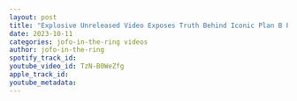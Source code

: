 ```yaml
---
layout: post
title: "Explosive Unreleased Video Exposes Truth Behind Iconic Plan B Plan"
date: 2023-10-11
categories: jofo-in-the-ring videos
author: jofo-in-the-ring
spotify_track_id: 
youtube_video_id: TzN-B0WeZfg
apple_track_id: 
youtube_metadata: 
---
```


